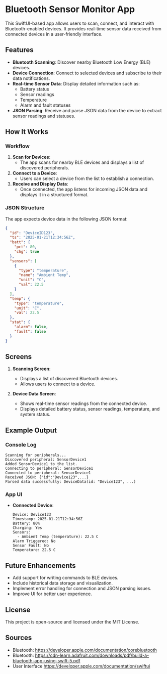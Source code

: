 
# Bluetooth Sensor Monitor App

This SwiftUI-based app allows users to scan, connect, and interact with Bluetooth-enabled devices. It provides real-time sensor data received from connected devices in a user-friendly interface.

## Features

- **Bluetooth Scanning**: Discover nearby Bluetooth Low Energy (BLE) devices.
- **Device Connection**: Connect to selected devices and subscribe to their data notifications.
- **Real-time Sensor Data**: Display detailed information such as:
  - Battery status
  - Sensor readings
  - Temperature
  - Alarm and fault statuses
- **JSON Parsing**: Receive and parse JSON data from the device to extract sensor readings and statuses.

## How It Works

### Workflow
1. **Scan for Devices**:
   - The app scans for nearby BLE devices and displays a list of discovered peripherals.
2. **Connect to a Device**:
   - Users can select a device from the list to establish a connection.
3. **Receive and Display Data**:
   - Once connected, the app listens for incoming JSON data and displays it in a structured format.

### JSON Structure
The app expects device data in the following JSON format:
```json
{
  "id": "DeviceID123",
  "ts": "2025-01-21T12:34:56Z",
  "batt": {
    "pct": 80,
    "chg": true
  },
  "sensors": [
    {
      "type": "temperature",
      "name": "Ambient Temp",
      "unit": "C",
      "val": 22.5
    }
  ],
  "temp": {
    "type": "temperature",
    "unit": "C",
    "val": 22.5
  },
  "stat": {
    "alarm": false,
    "fault": false
  }
}
```

## Screens

1. **Scanning Screen**:
   - Displays a list of discovered Bluetooth devices.
   - Allows users to connect to a device.

2. **Device Data Screen**:
   - Shows real-time sensor readings from the connected device.
   - Displays detailed battery status, sensor readings, temperature, and system status.

## Example Output

### Console Log
```
Scanning for peripherals...
Discovered peripheral: SensorDevice1
Added SensorDevice1 to the list.
Connecting to peripheral: SensorDevice1
Connected to peripheral: SensorDevice1
Received JSON: {"id":"Device123",...}
Parsed data successfully: DeviceData(id: "Device123", ...)
```

### App UI
- **Connected Device**:
  ```
  Device: Device123
  Timestamp: 2025-01-21T12:34:56Z
  Battery: 80%
  Charging: Yes
  Sensors:
    - Ambient Temp (temperature): 22.5 C
  Alarm Triggered: No
  Sensor Fault: No
  Temperature: 22.5 C
  ```

## Future Enhancements

- Add support for writing commands to BLE devices.
- Include historical data storage and visualization.
- Implement error handling for connection and JSON parsing issues.
- Improve UI for better user experience.

## License

This project is open-source and licensed under the MIT License.

## Sources
- Bluetooth: https://developer.apple.com/documentation/corebluetooth
- Bluetooth: https://cdn-learn.adafruit.com/downloads/pdf/build-a-bluetooth-app-using-swift-5.pdf
- User Interface https://developer.apple.com/documentation/swiftui
